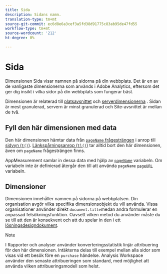 ```yaml
---
title: Sida
description: Sidans namn.
translation-type: tm+mt
source-git-commit: ec6d8e6a3cef3a5fd38d91775c83ab95de47fd55
workflow-type: tm+mt
source-wordcount: '212'
ht-degree: 0%

---
```



# Sida

Dimensionen Sida visar namnen på sidorna på din webbplats. Det är en av de vanligaste dimensionerna som används i Adobe Analytics, eftersom det ger dig insikt i vilka sidor på din webbplats som fungerar bäst.

Dimensionen är relaterad till [platsavsnittet](site-section.md) och [serverdimensionerna](server.md) . Sidan är mest granulerad, servern är minst granulerad och Site-avsnittet är mellan de två.

## Fyll den här dimensionen med data

Den här dimensionen hämtar data från [`pageName` frågesträngen](/help/implement/validate/query-parameters.md) i anrop till [sidvyn (`t()`)](/help/implement/vars/functions/t-method.md). [Länkspårningsanrop (`tl()`)](/help/implement/vars/functions/tl-method.md) tar alltid bort den här dimensionen, även om `pageName` frågesträngen finns.

AppMeasurement samlar in dessa data med hjälp av [`pageName`](/help/implement/vars/page-vars/pagename.md) variabeln. Om variabeln inte är definierad återgår den till att använda `pageName` [`pageURL`](/help/implement/vars/page-vars/pageurl.md) variabeln.

## Dimensioner

Dimensionen innehåller namnen på sidorna på webbplatsen. Din organisation avgör vilka specifika dimensionsobjekt du vill använda. Vissa organisationer använder direkt `document.title`medan andra formulerar en anpassad felsökningsfunktion. Oavsett vilken metod du använder måste du se till att den är konsekvent och att du spelar in den i ett [lösningsdesigndokument](/help/implement/prepare/solution-design.md).

>[!NOTE]
>
>I Rapporter och analyser använder konverteringsstatistik linjär attribuering för den här dimensionen. Intäkterna delas till exempel mellan alla sidor som visas vid ett besök före en `purchase` händelse. Analysis Workspace använder den senaste attribueringen som standard, med möjlighet att använda vilken attribueringsmodell som helst.
